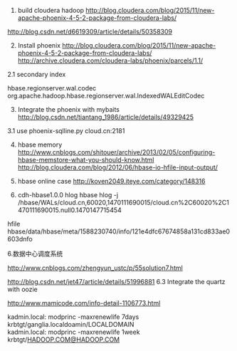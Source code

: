 1. build cloudera hadoop
http://blog.cloudera.com/blog/2015/11/new-apache-phoenix-4-5-2-package-from-cloudera-labs/

http://blog.csdn.net/d6619309/article/details/50358309

2. Install phoenix
http://blog.cloudera.com/blog/2015/11/new-apache-phoenix-4-5-2-package-from-cloudera-labs/
http://archive.cloudera.com/cloudera-labs/phoenix/parcels/1.1/

2.1 secondary index
	
<property>
 <name>hbase.regionserver.wal.codec</name>
 <value>org.apache.hadoop.hbase.regionserver.wal.IndexedWALEditCodec</value>
</property>


3. Integrate the phoenix with mybaits
http://blog.csdn.net/tiantang_1986/article/details/49329425

3.1 use 
phoenix-sqlline.py cloud.cn:2181



4. hbase memory
http://www.cnblogs.com/shitouer/archive/2013/02/05/configuring-hbase-memstore-what-you-should-know.html
http://blog.cloudera.com/blog/2012/06/hbase-io-hfile-input-output/

5. hbase online case
http://koven2049.iteye.com/category/148316





6. cdh-hbase1.0.0
hlog
hbase hlog -j /hbase/WALs/cloud.cn,60020,1470111690015/cloud.cn%2C60020%2C1470111690015.null0.1470147715454

hfile
hbase/data/hbase/meta/1588230740/info/121e4dfc67674858a131cd833ae0603dnfo


6.数据中心调度系统

http://www.cnblogs.com/zhengyun_ustc/p/55solution7.html

http://blog.csdn.net/jet47/article/details/51996881
6.3 Integrate the quartz with oozie

http://www.mamicode.com/info-detail-1106773.html




kadmin.local: modprinc -maxrenewlife 7days krbtgt/ganglia.localdoamin/LOCALDOMAIN	
kadmin.local: modprinc -maxrenewlife 1week krbtgt/HADOOP.COM@HADOOP.COM
